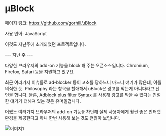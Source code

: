 #  µBlock

페이지 링크: https://github.com/gorhill/uBlock

사용 언어: JavaScript

이것도 지난주에 소개되었던 프로젝트입니다. 

--- 지난 주 ---

다양한 브라우저의 add-on 기능을 block 해 주는 오픈소스입니다. Chromium, Firefox, Safari 등을 지원하고 있구요

최근 여러가지 이슈들로 ad-blocker 등이 고소를 당하느니 마느니 얘기가 많은데, 이를 의식한 듯. Philosophy 라는 항목을 할애해서 uBlock은 광고를 막는게 아니다라고 선언을 합니다.
물론, Adblock plus filter Syntax 를 사용해 광고를 막을 수 있다는 친절한 얘기가 더해져 있는 것은 유머일겁니다.

어쨌든 여러가지 브라우저의 add-on 기능을 차단해 실제 사용자에게 훨씬 좋은 인터넷 환경을 제공한다고 하니 한번 사용해 보는 것도 괜찮아 보입니다.

![이미지1](img/001-07.png)